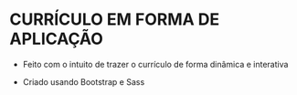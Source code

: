 # CURRÍCULO  EM FORMA DE APLICAÇÃO

- Feito com o intuito de trazer o currículo de forma dinâmica e interativa

- Criado usando Bootstrap e Sass